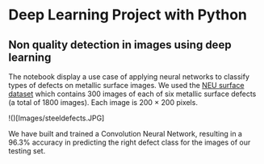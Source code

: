 # Deep Learning Project with Python
## Non quality detection in images using deep learning  

The notebook display a use case of applying neural networks to classify types of defects on metallic surface images.
We used the [NEU surface dataset](http://faculty.neu.edu.cn/yunhyan/NEU_surface_defect_database.html) which contains 300 images of each of six metallic surface defects (a total of 1800 images). Each image is 200 × 200 pixels. 

!()[Images/steeldefects.JPG]

We have built and trained a Convolution Neural Network, resulting in a 96.3% accuracy in predicting the right defect class for the images of our testing set. 



